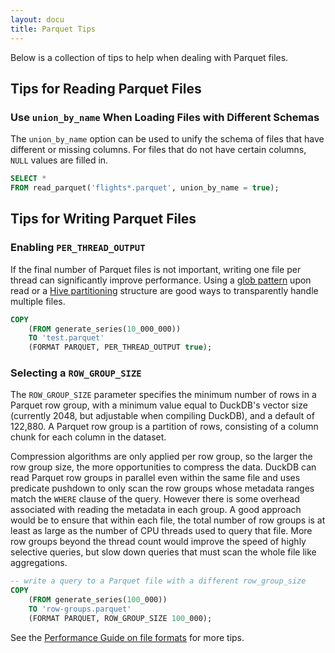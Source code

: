 ```yaml
---
layout: docu
title: Parquet Tips
---
```


Below is a collection of tips to help when dealing with Parquet files.

## Tips for Reading Parquet Files

### Use `union_by_name` When Loading Files with Different Schemas

The `union_by_name` option can be used to unify the schema of files that have different or missing columns. For files that do not have certain columns, `NULL` values are filled in.

```sql
SELECT *
FROM read_parquet('flights*.parquet', union_by_name = true);
```

## Tips for Writing Parquet Files

### Enabling `PER_THREAD_OUTPUT`

If the final number of Parquet files is not important, writing one file per thread can significantly improve performance.
Using a [glob pattern](../multiple_files/overview#glob-syntax) upon read or a [Hive partitioning](../partitioning/hive_partitioning) structure are good ways to transparently handle multiple files.

```sql
COPY
    (FROM generate_series(10_000_000))
    TO 'test.parquet'
    (FORMAT PARQUET, PER_THREAD_OUTPUT true);
```

### Selecting a `ROW_GROUP_SIZE`

The `ROW_GROUP_SIZE` parameter specifies the minimum number of rows in a Parquet row group, with a minimum value equal to DuckDB's vector size (currently 2048, but adjustable when compiling DuckDB), and a default of 122,880.
A Parquet row group is a partition of rows, consisting of a column chunk for each column in the dataset.

Compression algorithms are only applied per row group, so the larger the row group size, the more opportunities to compress the data.
DuckDB can read Parquet row groups in parallel even within the same file and uses predicate pushdown to only scan the row groups whose metadata ranges match the `WHERE` clause of the query.
However there is some overhead associated with reading the metadata in each group.
A good approach would be to ensure that within each file, the total number of row groups is at least as large as the number of CPU threads used to query that file.
More row groups beyond the thread count would improve the speed of highly selective queries, but slow down queries that must scan the whole file like aggregations.

```sql
-- write a query to a Parquet file with a different row_group_size
COPY
    (FROM generate_series(100_000))
    TO 'row-groups.parquet'
    (FORMAT PARQUET, ROW_GROUP_SIZE 100_000);
```

See the [Performance Guide on file formats](../../guides/performance/file_formats#parquet-file-sizes) for more tips.
